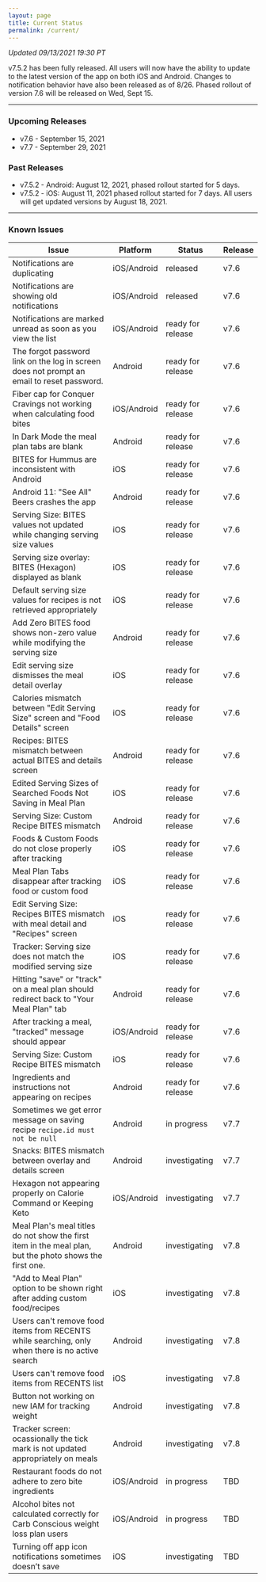 ```yaml
---
layout: page
title: Current Status
permalink: /current/
---
```


_Updated 09/13/2021 19:30 PT_

v7.5.2 has been fully released. All users will now have the ability to update to the latest version of the app on both iOS and Android. Changes to notification behavior have also been released as of 8/26. Phased rollout of version 7.6 will be released on Wed, Sept 15.

***

### Upcoming Releases
- v7.6   - September 15, 2021
- v7.7   - September 29, 2021

### Past Releases
- v7.5.2 - Android: August 12, 2021, phased rollout started for 5 days.
- v7.5.2 - iOS: August 11, 2021 phased rollout started for 7 days. All users
  will get updated versions by August 18, 2021.

***

### Known Issues

|Issue                          |Platform   | Status    | Release           |
| ---                           | ---       | ---       | ---               |
|Notifications are duplicating  |iOS/Android|released| v7.6              |
|Notifications are showing old notifications  |iOS/Android|released| v7.6               |
|Notifications are marked unread as soon as you view the list |iOS/Android|ready for release| v7.6               |
|The forgot password link on the log in screen does not prompt an email to reset password.|Android|ready for release| v7.6               |
|Fiber cap for Conquer Cravings not working when calculating food bites |iOS/Android|ready for release| v7.6|
|In Dark Mode the meal plan tabs are blank |Android|ready for release| v7.6|
|BITES for Hummus are inconsistent with Android |iOS|ready for release| v7.6|
|Android 11: "See All" Beers crashes the app |Android|ready for release| v7.6|
|Serving Size: BITES values not updated while changing serving size values |iOS|ready for release| v7.6|
|Serving size overlay: BITES (Hexagon) displayed as blank |iOS|ready for release| v7.6|
|Default serving size values for recipes is not retrieved appropriately |iOS|ready for release| v7.6|
|Add Zero BITES food shows non-zero value while modifying the serving size |Android|ready for release| v7.6|
|Edit serving size dismisses the meal detail overlay |iOS|ready for release| v7.6|
|Calories mismatch between "Edit Serving Size" screen and "Food Details" screen |iOS|ready for release| v7.6|
|Recipes: BITES mismatch between actual BITES and details screen |Android|ready for release| v7.6|
|Edited Serving Sizes of Searched Foods Not Saving in Meal Plan |iOS|ready for release| v7.6|
|Serving Size: Custom Recipe BITES mismatch |Android|ready for release| v7.6|
|Foods & Custom Foods do not close properly after tracking |iOS|ready for release| v7.6|
|Meal Plan Tabs disappear after tracking food or custom food |iOS|ready for release| v7.6|
|Edit Serving Size: Recipes BITES mismatch with meal detail and "Recipes" screen |iOS|ready for release| v7.6|
|Tracker: Serving size does not match the modified serving size|iOS|ready for release| v7.6|
|Hitting "save" or "track" on a meal plan should redirect back to "Your Meal Plan" tab |Android|ready for release| v7.6|
|After tracking a meal, "tracked" message should appear |iOS/Android|ready for release| v7.6|
|Serving Size: Custom Recipe BITES mismatch |iOS|ready for release| v7.6|
|Ingredients and instructions not appearing on recipes |Android|ready for release| v7.6|
|Sometimes we get error message on saving recipe `recipe.id must not be null` |Android|in progress| v7.7|
|Snacks: BITES mismatch between overlay and details screen |Android|investigating| v7.7|
|Hexagon not appearing properly on Calorie Command or Keeping Keto |iOS/Android|investigating| v7.7|
|Meal Plan's meal titles do not show the first item in the meal plan, but the photo shows the first one. |Android|investigating| v7.8|
|"Add to Meal Plan" option to be shown right after adding custom food/recipes |iOS|investigating| v7.8|
|Users can't remove food items from RECENTS while searching, only when there is no active search |Android|investigating| v7.8|
|Users can't remove food items from RECENTS list |iOS|investigating| v7.8|
|Button not working on new IAM for tracking weight |Android|investigating| v7.8|
|Tracker screen: ocassionally the tick mark is not updated appropriately on meals|Android|investigating| v7.8|
|Restaurant foods do not adhere to zero bite ingredients |iOS/Android|in progress| TBD|
|Alcohol bites not calculated correctly for Carb Conscious weight loss plan users |iOS/Android|in progress| TBD|
|Turning off app icon notifications sometimes doesn’t save|iOS|investigating| TBD               |
